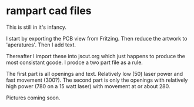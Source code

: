 # rampart cad files

This is still in it's infancy.

I start by exporting the PCB view from Fritzing. Then reduce the artwork to 'aperatures'. Then I add text.

Thereafter I import these into jscut.org which just happens to produce the most consistant gcode. I prodce a two part file as a rule.

The first part is all openings and text. Relatively low (50) laser power and fast movement (300?). The second part is only the openings with relatively high power (780 on a 15 watt laser) with movement at or about 280.

Pictures coming soon.
